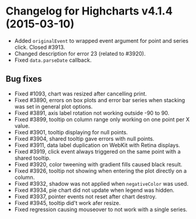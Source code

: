 # Changelog for Highcharts v4.1.4 (2015-03-10)
        
- Added `originalEvent` to wrapped event argument for point and series click. Closed #3913.
- Changed description for error 23 (related to #3920).
- Fixed `data.parseDate` callback.

## Bug fixes
- Fixed #1093, chart was resized after cancelling print.
- Fixed #3890, errors on box plots and error bar series when stacking was set in general plot options.
- Fixed #3891, axis label rotation not working outside -90 to 90.
- Fixed #3899, tooltip on column range only working on one point per X value.
- Fixed #3901, tooltip displaying for null points.
- Fixed #3904, shared tooltip gave errors with null points.
- Fixed #3911, data label duplication on WebKit with Retina displays.
- Fixed #3919, click event always triggered on the same point with a shared tooltip.
- Fixed #3920, color tweening with gradient fills caused black result.
- Fixed #3926, tooltip not showing when entering the plot directly on a column.
- Fixed #3932, shadow was not applied when `negativeColor` was used.
- Fixed #3934, pie chart did not update when legend was hidden.
- Fixed #3937, pointer events not reset after chart destroy.
- Fixed #3945, tooltip did't work afer resize.
- Fixed regression causing mouseover to not work with a single series.